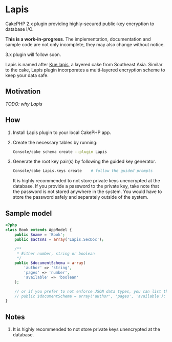 # Lapis
CakePHP 2.x plugin providing highly-secured public-key encryption to database I/O.

**This is a work-in-progress**. The implementation, documentation and sample code are not only incomplete, they may also change without notice.

3.x plugin will follow soon.

Lapis is named after [Kue lapis](https://en.wikipedia.org/wiki/Kue_lapis), a layered cake from Southeast Asia. Similar to the cake, Lapis plugin incorporates a multi-layered encryption scheme to keep your data safe.

## Motivation

_TODO: why Lapis_

## How

1. Install Lapis plugin to your local CakePHP app.

1. Create the necessary tables by running:

	```bash
	Console/cake schema create --plugin Lapis
	```

1. Generate the root key pair(s) by following the guided key generator.

	```bash
	Console/cake Lapis.keys create    # follow the guided prompts
	```

	It is highly recommended to not store private keys unencrypted at the database. If you provide a password to the private key, take note that the password is not stored anywhere in the system. You would have to store the password safely and separately outside of the system.

## Sample model

```php
<?php
class Book extends AppModel {
	public $name = 'Book';
	public $actsAs = array('Lapis.SecDoc');

	/**
	 * Either number, string or boolean
	 */
	public $documentSchema = array(
		'author' => 'string',
		'pages' => 'number',
		'available' => 'boolean'
	);

	// or if you prefer to not enforce JSON data types, you can list the schema as such
	// public $documentSchema = array('author', 'pages', 'available');
}
```

## Notes

1. It is highly recommended to not store private keys unencrypted at the database.


